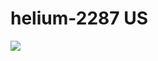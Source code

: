 # helium-2287 US

[![](https://www.balena.io/deploy.png)](https://dashboard.balena-cloud.com/deploy?repoUrl=https://github.com/bottxrnife/helium-2287)
